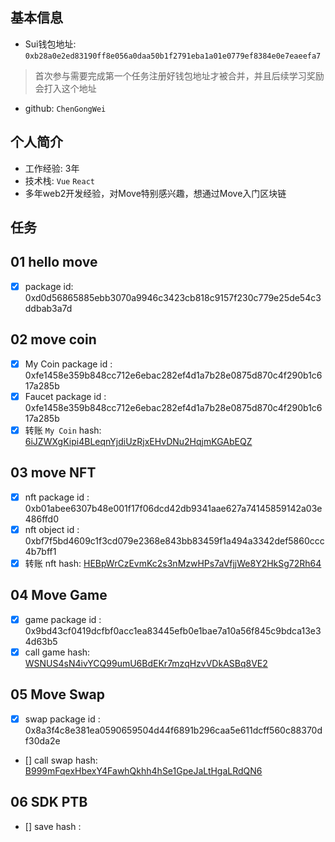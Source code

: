## 基本信息
- Sui钱包地址: `0xb28a0e2ed83190ff8e056a0daa50b1f2791eba1a01e0779ef8384e0e7eaeefa7`
> 首次参与需要完成第一个任务注册好钱包地址才被合并，并且后续学习奖励会打入这个地址
- github: `ChenGongWei`

## 个人简介
- 工作经验: 3年
- 技术栈: `Vue` `React`
- 多年web2开发经验，对Move特别感兴趣，想通过Move入门区块链

## 任务

##   01 hello move  
- [x] package id: 0xd0d56865885ebb3070a9946c3423cb818c9157f230c779e25de54c3ddbab3a7d

##   02 move coin
- [x] My Coin package id : 0xfe1458e359b848cc712e6ebac282ef4d1a7b28e0875d870c4f290b1c617a285b
- [x] Faucet package id : 0xfe1458e359b848cc712e6ebac282ef4d1a7b28e0875d870c4f290b1c617a285b
- [x] 转账 `My Coin` hash: [6iJZWXgKipi4BLeqnYjdiUzRjxEHvDNu2HqjmKGAbEQZ](https://suiscan.xyz/testnet/tx/6iJZWXgKipi4BLeqnYjdiUzRjxEHvDNu2HqjmKGAbEQZ)

##   03 move NFT
- [x] nft package id : 0xb01abee6307b48e001f17f06dcd42db9341aae627a74145859142a03e486ffd0
- [x] nft object id : 0xbf7f5bd4609c1f3cd079e2368e843bb83459f1a494a3342def5860ccc4b7bff1
- [x] 转账 nft  hash: [HEBpWrCzEvmKc2s3nMzwHPs7aVfjjWe8Y2HkSg72Rh64](https://suiscan.xyz/testnet/tx/HEBpWrCzEvmKc2s3nMzwHPs7aVfjjWe8Y2HkSg72Rh64)

##   04 Move Game
- [x] game package id : 0x9bd43cf0419dcfbf0acc1ea83445efb0e1bae7a10a56f845c9bdca13e34d63b5
- [x] call game hash: [WSNUS4sN4ivYCQ99umU6BdEKr7mzqHzvVDkASBq8VE2](https://suiscan.xyz/testnet/tx/WSNUS4sN4ivYCQ99umU6BdEKr7mzqHzvVDkASBq8VE2)

##   05 Move Swap
- [x] swap package id : 0x8a3f4c8e381ea0590659504d44f6891b296caa5e611dcff560c88370df30da2e
- [] call swap hash: [B999mFqexHbexY4FawhQkhh4hSe1GpeJaLtHgaLRdQN6](https://suiscan.xyz/testnet/tx/B999mFqexHbexY4FawhQkhh4hSe1GpeJaLtHgaLRdQN6)

##   06 SDK PTB
- [] save hash :
